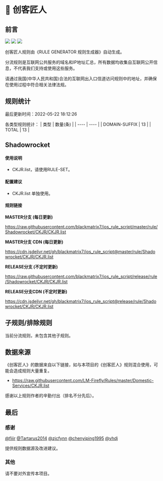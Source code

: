 # 🧸 创客匠人

## 前言

![](https://shields.io/badge/-移除重复规则-ff69b4) ![](https://shields.io/badge/-DOMAIN与DOMAIN--SUFFIX合并-green) ![](https://shields.io/badge/-IP--CIDR(6)合并-blueviolet) 

创客匠人规则由《RULE GENERATOR 规则生成器》自动生成。

分流规则是互联网公共服务的域名和IP地址汇总，所有数据均收集自互联网公开信息，不代表我们支持或使用这些服务。

请通过我国(中华人民共和国)合法的互联网出入口信道访问规则中的地址，并确保在使用过程中符合相关法律法规。

## 规则统计

最后更新时间：2022-05-22 18:12:26

各类型规则统计：
| 类型 | 数量(条)  | 
| ---- | ----  |
| DOMAIN-SUFFIX | 13  | 
| TOTAL | 13  | 


## Shadowrocket 

#### 使用说明
- CKJR.list，请使用RULE-SET。

#### 配置建议
- CKJR.list 单独使用。

#### 规则链接
**MASTER分支 (每日更新)**

https://raw.githubusercontent.com/blackmatrix7/ios_rule_script/master/rule/Shadowrocket/CKJR/CKJR.list

**MASTER分支 CDN (每日更新)**

https://cdn.jsdelivr.net/gh/blackmatrix7/ios_rule_script@master/rule/Shadowrocket/CKJR/CKJR.list

**RELEASE分支 (不定时更新)**

https://raw.githubusercontent.com/blackmatrix7/ios_rule_script/release/rule/Shadowrocket/CKJR/CKJR.list

**RELEASE分支CDN (不定时更新)**

https://cdn.jsdelivr.net/gh/blackmatrix7/ios_rule_script@release/rule/Shadowrocket/CKJR/CKJR.list

## 子规则/排除规则


当前分流规则，未包含其他子规则。

## 数据来源

《创客匠人》的数据来自以下链接，如与本项目的《创客匠人》规则混合使用，可能会造成规则大量重复。

- https://raw.githubusercontent.com/LM-Firefly/Rules/master/Domestic-Services/CKJR.list


感谢以上规则作者的辛勤付出（排名不分先后）。

## 最后

### 感谢

[@fiiir](https://github.com/fiiir) [@Tartarus2014](https://github.com/Tartarus2014) [@zjcfynn](https://github.com/zjcfynn) [@chenyiping1995](https://github.com/chenyiping1995) [@vhdj](https://github.com/vhdj)

提供规则数据源及改进建议。

### 其他

请不要对外宣传本项目。
